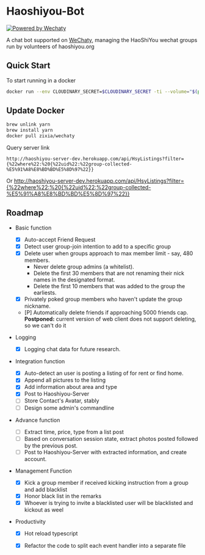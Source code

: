 # Haoshiyou-Bot

[![Powered by Wechaty](https://img.shields.io/badge/Powered%20By-Wechaty-green.svg)](https://github.com/wechaty/wechaty)

A chat bot supported on [WeChaty](http://blog.wechaty.io),
managing the HaoShiYou wechat groups run by volunteers of haoshiyou.org

## Quick Start
To start running in a docker

```bash
docker run --env CLOUDINARY_SECRET=$CLOUDINARY_SECRET -ti --volume="$(pwd)":/bot --rm zixia/wechaty src/main.ts
```

## Update Docker
```bash
brew unlink yarn
brew install yarn
docker pull zixia/wechaty
```

Query server link

`http://haoshiyou-server-dev.herokuapp.com/api/HsyListings?filter={%22where%22:%20{%22uid%22:%22group-collected-%E5%91%A8%E8%BD%BD%E5%8D%97%22}}`

Or http://haoshiyou-server-dev.herokuapp.com/api/HsyListings?filter={%22where%22:%20{%22uid%22:%22group-collected-%E5%91%A8%E8%BD%BD%E5%8D%97%22}}
 
 
## Roadmap

* Basic function 
  - [X] Auto-accept Friend Request
  - [X] Detect user group-join intention to add to a specific group
  - [X] Delete user when groups approach to max member limit - say, 480 members.
      - Never delete group admins (a whitelist).
      - Delete the first 30 members that are not renaming their nick names in the 
        designated format.
      - Delete the first 10 members that was added to the group the earliests.
  - [X] Privately poked group members who haven't update the group nickname.
  - [P] Automatically delete friends if approaching 5000 friends cap. 
      **Postponed:** current version of web client does not support deleting, so we can't do it


* Logging
  - [X] Logging chat data for future research.
 
* Integration function
  - [X] Auto-detect an user is posting a listing of for rent or find home.
  - [X] Append all pictures to the listing 
  - [X] Add information about area and type
  - [X] Post to Haoshiyou-Server
  - [ ] Store Contact's Avatar, stably
  - [ ] Design some admin's commandline

* Advance function
  - [ ] Extract time, price, type from a list post
  - [ ] Based on conversation session state, extract photos posted followed 
        by the previous post.
  - [ ] Post to Haoshiyou-Server with extracted information, and create account.

* Management Function
  - [X] Kick a group member if received kicking instruction from a group and add blacklist
  - [X] Honor black list in the remarks
  - [X] Whoever is trying to invite a blacklisted user will be blacklisted and kickout as weel

* Productivity
  - [X] Hot reload typescript
  - [X] Refactor the code to split each event handler into a separate file

